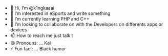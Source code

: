 - 👋 Hi, I’m @k1ngkaaai
- 👀 I’m interested in eSports and write something 
- 🌱 I’m currently learning PHP and C++
- 💞️ I’m looking to collaborate on with the Developers on differents apps or devices
- 📫 How to reach me just talk t
- 😄 Pronouns: ... Kai
- ⚡ Fun fact: ... Black humor

<!---
k1ngkaaai/k1ngkaaai is a ✨ special ✨ repository because its `README.md` (this file) appears on your GitHub profile.
You can click the Preview link to take a look at your changes.
--->
